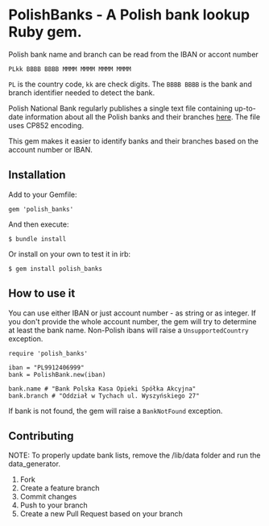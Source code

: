 # PolishBanks - A Polish bank lookup Ruby gem.

Polish bank name and branch can be read from the IBAN or accont number

`PLkk BBBB BBBB MMMM MMMM MMMM MMMM`

`PL` is the country code, `kk` are check digits. The `BBBB BBBB` is the bank and branch identifier needed to detect the bank.

Polish National Bank regularly publishes a single text file containing up-to-date information about all the Polish banks and their branches [here](https://ewib.nbp.pl/faces/PlainDok?dokNazwa=plewibnra.txt). The file uses CP852 encoding.

This gem makes it easier to identify banks and their branches based on the account number or IBAN.

## Installation

Add to your Gemfile:

    gem 'polish_banks'

And then execute:

    $ bundle install

Or install on your own to test it in irb:

    $ gem install polish_banks

## How to use it

You can use either IBAN or just account number - as string or as integer. If you don't provide the whole account number, the gem will try to determine at least the bank name. Non-Polish ibans will raise a `UnsupportedCountry` exception.

    require 'polish_banks'

    iban = "PL9912406999"
    bank = PolishBank.new(iban)

    bank.name # "Bank Polska Kasa Opieki Spółka Akcyjna"
    bank.branch # "Oddział w Tychach ul. Wyszyńskiego 27"

If bank is not found, the gem will raise a `BankNotFound` exception.

## Contributing

NOTE: To properly update bank lists, remove the /lib/data folder and run the data_generator.

1. Fork
2. Create a feature branch
3. Commit changes
4. Push to your branch
5. Create a new Pull Request based on your branch
